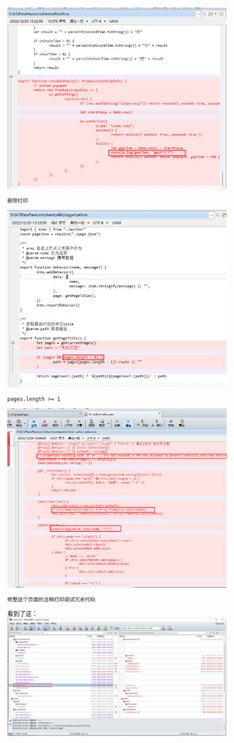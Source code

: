 ![image-20221220162833283](../typora-user-images/image-20221220162833283.png)

`删除打印`









![image-20221220163102037](../typora-user-images/image-20221220163102037.png)



`pages.length >= 1`





![image-20221220170724265](../typora-user-images/image-20221220170724265.png)

`修整这个页面的注释打印调试冗余代码`









看到了这：![image-20221220182136313](../typora-user-images/image-20221220182136313.png)



























